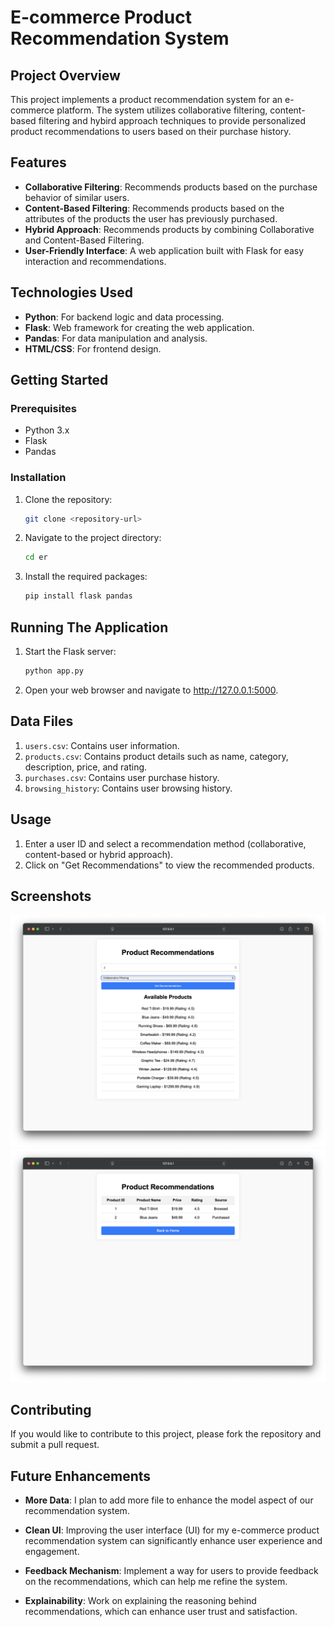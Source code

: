 # E-commerce Product Recommendation System

## Project Overview
This project implements a product recommendation system for an e-commerce platform. The system utilizes collaborative filtering, content-based filtering and hybird approach techniques to provide personalized product recommendations to users based on their purchase history.

## Features
- **Collaborative Filtering**: Recommends products based on the purchase behavior of similar users.
- **Content-Based Filtering**: Recommends products based on the attributes of the products the user has previously purchased.
- **Hybrid Approach**: Recommends products by combining Collaborative and Content-Based Filtering.
- **User-Friendly Interface**: A web application built with Flask for easy interaction and recommendations.

## Technologies Used
- **Python**: For backend logic and data processing.
- **Flask**: Web framework for creating the web application.
- **Pandas**: For data manipulation and analysis.
- **HTML/CSS**: For frontend design.

## Getting Started

### Prerequisites
- Python 3.x
- Flask
- Pandas

### Installation
1. Clone the repository:
   ```bash
   git clone <repository-url>
   ```

2. Navigate to the project directory:
   ```bash
   cd er
   ```

3. Install the required packages:
   ```python
   pip install flask pandas
   ```

## Running The Application
1. Start the Flask server:
   ```python
   python app.py

   ```
2. Open your web browser and navigate to http://127.0.0.1:5000.


## Data Files
1. `users.csv`: Contains user information.
2. `products.csv`: Contains product details such as name, category, description, price, and rating.
3. `purchases.csv`: Contains user purchase history.
4. `browsing_history`: Contains user browsing history.

## Usage
1. Enter a user ID and select a recommendation method (collaborative, content-based or hybrid approach).
2. Click on "Get Recommendations" to view the recommended products. 

## Screenshots
![Recommendations Page](images/recommendations.png)
![Homepage](images/homepage.png)


## Contributing
If you would like to contribute to this project, please fork the repository and submit a pull request.

## Future Enhancements

- **More Data**: I plan to add more file to enhance the model aspect of our recommendation system.
  
- **Clean UI**: Improving the user interface (UI) for my e-commerce product recommendation system can significantly enhance user experience and engagement.

- **Feedback Mechanism**: Implement a way for users to provide feedback on the recommendations, which can help me refine the system.

- **Explainability**: Work on explaining the reasoning behind recommendations, which can enhance user trust and satisfaction.



   
